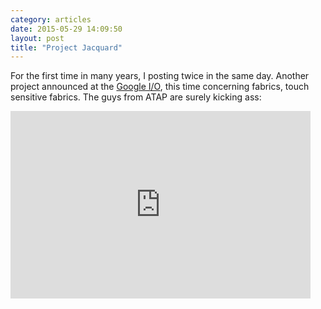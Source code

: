 ```yaml
---
category: articles
date: 2015-05-29 14:09:50
layout: post
title: "Project Jacquard"
---
```


<p>For the first time in many years, I posting twice in the same day. Another project announced at the <a href="https://events.google.com/io2015/">Google I/O</a>, this time concerning fabrics, touch sensitive fabrics. The guys from ATAP are surely kicking ass:</p><iframe width="480" height="300" src="https://www.youtube.com/embed/qObSFfdfe7I" frameborder="0" allowfullscreen></iframe>
